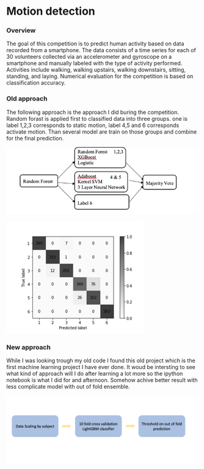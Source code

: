 # Motion detection

### Overview

The goal of this competition is to predict human activity based on data recorded from a smartphone. The data consists of a time series for each of 30 volunteers collected via an accelerometer and gyroscope on a smartphone and manually labeled with the type of activity performed. Activities include walking, walking upstairs, walking downstairs, sitting, standing, and laying. Numerical evaluation for the competition is based on classification accuracy.

### Old approach

The following approach is the approach I did buring the competition. Random forast is applied first to classified data into three groups. one is label 1,2,3 corresponds to static motion, label 4,5 and 6 corresponds activate motion. Than several model are train on those groups and combine for the final prediction.

![](images/original.png)

![](images/confusion_matrix.png)


### New approach

While I was looking trough my old code I found this old project which is the first machine learning project I have ever done. It woud be intersting to see what kind of approach will I do after learning a lot more so the ipython notebook is what I did for and afternoon. Somehow achive better result with less complicate model with out of fold ensemble.

![](images/redopipline.png)
